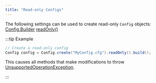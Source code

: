 ```yaml
---
title: "Read-only Configs"
---
```


The following settings can be used to create read-only `Config` objects:
<tree>
<java-class>[Config.Builder]({{API_DOCS}}/org/apache/juneau/config/Config/Builder.html)</java-class>
<node-1><java-method>[readOnly()]({{API_DOCS}}/org/apache/juneau/config/Config/Builder.html#readOnly())</java-method></node-1>
</tree>

:::tip Example


```java
// Create a read-only config
Config config = Config.create("MyConfig.cfg").readOnly().build();
```


This causes all methods that make modifications to throw [UnsupportedOperationException]({{API_DOCS}}/java/lang/UnsupportedOperationException.html).

:::
